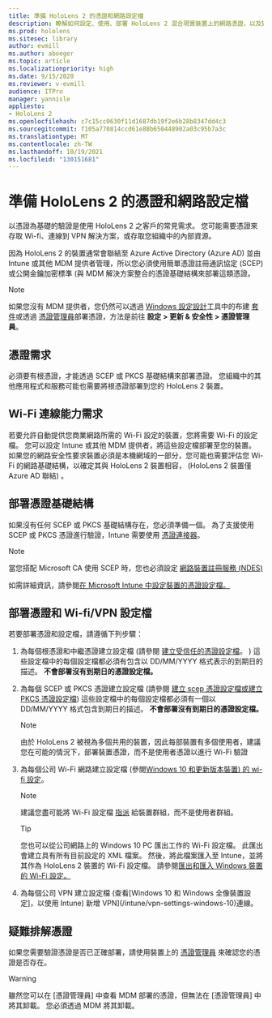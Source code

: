 ```yaml
---
title: 準備 HoloLens 2 的憑證和網路設定檔
description: 瞭解如何設定、使用、部署 HoloLens 2 混合現實裝置上的網路憑證，以及對其進行疑難排解。
ms.prod: hololens
ms.sitesec: library
author: evmill
ms.author: aboeger
ms.topic: article
ms.localizationpriority: high
ms.date: 9/15/2020
ms.reviewer: v-evmill
audience: ITPro
manager: yannisle
appliesto:
- HoloLens 2
ms.openlocfilehash: c7c15cc0630f11d1687db19f2e6b28b8347dd4c3
ms.sourcegitcommit: f105a770814ccd61e88b650448902a03c95b7a3c
ms.translationtype: MT
ms.contentlocale: zh-TW
ms.lasthandoff: 10/19/2021
ms.locfileid: "130151681"
---
```

# <a name="prepare-certificates-and-network-profiles-for-hololens-2"></a>準備 HoloLens 2 的憑證和網路設定檔

以憑證為基礎的驗證是使用 HoloLens 2 之客戶的常見需求。 您可能需要憑證來存取 Wi-fi、連線到 VPN 解決方案，或存取您組織中的內部資源。

因為 HoloLens 2 的裝置通常會聯結至 Azure Active Directory (Azure AD) 並由 Intune 或其他 MDM 提供者管理，所以您必須使用簡單憑證註冊通訊協定 (SCEP) 或公開金鑰加密標準 (與 MDM 解決方案整合的憑證基礎結構來部署這類憑證。 

>[!NOTE]
> 如果您沒有 MDM 提供者，您仍然可以透過 [Windows 設定設計](https://www.microsoft.com/p/windows-configuration-designer/9nblggh4tx22?rtc=1&activetab=pivot:regionofsystemrequirementstab)工具中的布建 [套件](hololens-provisioning.md#create-the-provisioning-package)或透過 [憑證管理員](certificate-manager.md)部署憑證，方法是前往 **設定 > 更新 & 安全性 > 憑證管理員**。

## <a name="certificate-requirements"></a>憑證需求
必須要有根憑證，才能透過 SCEP 或 PKCS 基礎結構來部署憑證。 您組織中的其他應用程式和服務可能也需要將根憑證部署到您的 HoloLens 2 裝置。 

## <a name="wi-fi-connectivity-requirements"></a>Wi-Fi 連線能力需求
若要允許自動提供您商業網路所需的 Wi-Fi 設定的裝置，您將需要 Wi-Fi 的設定檔。 您可以設定 Intune 或其他 MDM 提供者，將這些設定檔部署至您的裝置。 如果您的網路安全性要求裝置必須是本機網域的一部分，您可能也需要評估您 Wi-Fi 的網路基礎結構，以確定其與 HoloLens 2 裝置相容， (HoloLens 2 裝置僅 Azure AD 聯結) 。

## <a name="deploy-certificate-infrastructure"></a>部署憑證基礎結構
如果沒有任何 SCEP 或 PKCS 基礎結構存在，您必須準備一個。 為了支援使用 SCEP 或 PKCS 憑證進行驗證，Intune 需要使用 [憑證連接器](/mem/intune/protect/certificate-connectors)。

> [!NOTE]
> 當您搭配 Microsoft CA 使用 SCEP 時，您也必須設定 [網路裝置註冊服務 (NDES) ](/mem/intune/protect/certificates-scep-configure#set-up-ndes)

如需詳細資訊，請參閱[在 Microsoft Intune 中設定裝置的憑證設定檔。](/intune/certificates-configure)

## <a name="deploy-certificates-and-wi-fivpn-profile"></a>部署憑證和 Wi-fi/VPN 設定檔
若要部署憑證和設定檔，請遵循下列步驟：
1.  為每個根憑證和中繼憑證建立設定檔 (請參閱 [建立受信任的憑證設定檔](/intune/protect/certificates-configure#create-trusted-certificate-profiles)。 ) 這些設定檔中的每個設定檔都必須有包含以 DD/MM/YYYY 格式表示的到期日的描述。 **不會部署沒有到期日的憑證設定檔。**
1.  為每個 SCEP 或 PKCS 憑證建立設定檔 (請參閱 [建立 scep 憑證設定檔或建立 PKCS 憑證設定檔](/intune/protect/certficates-pfx-configure#create-a-pkcs-certificate-profile)) 這些設定檔中的每個設定檔都必須有一個以 DD/MM/YYYY 格式包含到期日的描述。 **不會部署沒有到期日的憑證設定檔。**

    > [!NOTE]
    > 由於 HoloLens 2 被視為多個共用的裝置，因此每部裝置有多個使用者，建議您在可能的情況下，部署裝置憑證，而不是使用者憑證以進行 Wi-Fi 驗證

3.  為每個公司 Wi-Fi 網路建立設定檔 (參閱[Windows 10 和更新版本裝置) 的 wi-fi 設定](/intune/wi-fi-settings-windows)。 
    > [!NOTE]
    > 建議您盡可能將 Wi-Fi 設定檔 [指派](/mem/intune/configuration/device-profile-assign) 給裝置群組，而不是使用者群組。 

    > [!TIP]
    > 您也可以從公司網路上的 Windows 10 PC 匯出工作的 Wi-Fi 設定檔。 此匯出會建立具有所有目前設定的 XML 檔案。 然後，將此檔案匯入至 Intune，並將其作為 HoloLens 2 裝置的 Wi-Fi 設定檔。 請參閱[匯出和匯入 Windows 裝置的 Wi-Fi 設定。](/mem/intune/configuration/wi-fi-settings-import-windows-8-1)

4.  為每個公司 VPN 建立設定檔 (查看[Windows 10 和 Windows 全像裝置設定]，以使用 Intune) 新增 VPN](/intune/vpn-settings-windows-10)連線。

## <a name="troubleshooting-certificates"></a>疑難排解憑證

如果您需要驗證憑證是否已正確部署，請使用裝置上的 [憑證管理員](certificate-manager.md) 來確認您的憑證是否存在。  

>[!WARNING]
> 雖然您可以在 [憑證管理員] 中查看 MDM 部署的憑證，但無法在 [憑證管理員] 中將其卸載。 您必須透過 MDM 將其卸載。


